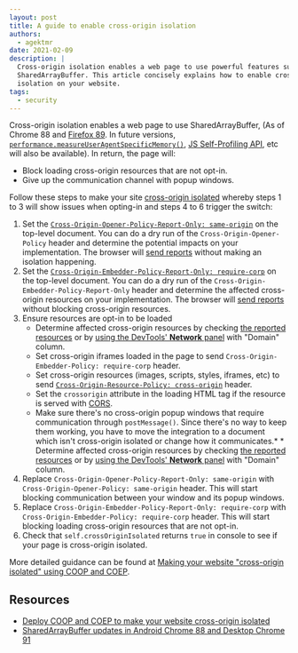 ```yaml
---
layout: post
title: A guide to enable cross-origin isolation
authors:
  - agektmr
date: 2021-02-09
description: |
  Cross-origin isolation enables a web page to use powerful features such as
  SharedArrayBuffer. This article concisely explains how to enable cross-origin
  isolation on your website.
tags:
  - security
---
```


Cross-origin isolation enables a web page to use SharedArrayBuffer, (As of
Chrome 88 and [Firefox
89](https://hacks.mozilla.org/2020/07/safely-reviving-shared-memory/). In future
versions,
[`performance.measureUserAgentSpecificMemory()`](/monitor-total-page-memory-usage/),
[JS Self-Profiling API](https://wicg.github.io/js-self-profiling/), etc will
also be available). In return, the page will:

* Block loading cross-origin resources that are not opt-in.
* Give up the communication channel with popup windows.

Follow these steps to make your site [cross-origin
isolated](/coop-coep/) whereby steps 1 to 3 will show issues when
opting-in and steps 4 to 6 trigger the switch:

1. Set the [`Cross-Origin-Opener-Policy-Report-Only:
    same-origin`](/coop-coep/#1.-set-the-cross-origin-opener-policy:-same-origin-header-on-the-top-level-document)
    on the top-level document. You can do a dry run of the
    `Cross-Origin-Opener-Policy` header and determine the potential impacts on
    your implementation. The browser will [send
    reports](/coop-coep/#observe-issues-using-the-reporting-api)
    without making an isolation happening.
2. Set the [`Cross-Origin-Embedder-Policy-Report-Only:
    require-corp`](/coop-coep/#3.-use-the-coep-report-only-http-header-to-assess-embedded-resources)
    on the top-level document. You can do a dry run of the
    `Cross-Origin-Embedder-Policy-Report-Only` header and determine the affected
    cross-origin resources on your implementation. The browser will [send
    reports](/coop-coep/#observe-issues-using-the-reporting-api)
    without blocking cross-origin resources.
3. Ensure resources are opt-in to be loaded
    * Determine affected cross-origin resources by checking [the reported
      resources](/coop-coep/#observe-issues-using-the-reporting-api)
      or by [using the DevTools' **Network**
      panel](https://developers.google.com/web/tools/chrome-devtools/network#information)
      with "Domain" column.
    * Set cross-origin iframes loaded in the page to send
      `Cross-Origin-Embedder-Policy: require-corp` header.
    * Set cross-origin resources (images, scripts, styles, iframes, etc) to send
      [`Cross-Origin-Resource-Policy: cross-origin`](https://resourcepolicy.fyi)
      header.
    * Set the `crossorigin` attribute in the loading HTML tag if the resource is
      served with [CORS](/cross-origin-resource-sharing/).
    * Make sure there's no cross-origin popup windows that require communication
      through `postMessage()`. Since there's no way to keep them working, you
      have to move the integration to a document which isn't cross-origin
      isolated or change how it communicates.* * Determine affected cross-origin
      resources by checking [the reported
      resources](/coop-coep/#observe-issues-using-the-reporting-api)
      or by [using the DevTools' **Network**
      panel](https://developers.google.com/web/tools/chrome-devtools/network#information)
      with "Domain" column.
4. Replace `Cross-Origin-Opener-Policy-Report-Only: same-origin` with
   `Cross-Origin-Opener-Policy: same-origin` header. This will start blocking
   communication between your window and its popup windows.
5. Replace `Cross-Origin-Embedder-Policy-Report-Only: require-corp` with
   `Cross-Origin-Embedder-Policy: require-corp` header. This will start blocking
   loading cross-origin resources that are not opt-in.
6. Check that `self.crossOriginIsolated` returns `true` in console to see if
   your page is cross-origin isolated.

More detailed guidance can be found at [Making your website "cross-origin
isolated" using COOP and COEP](/coop-coep).

## Resources

* [Deploy COOP and COEP to make your website cross-origin
  isolated](https://web.dev/coop-coep/#1.-set-the-cross-origin-opener-policy:-same-origin-header-on-the-top-level-document)
* [SharedArrayBuffer updates in Android Chrome 88 and Desktop Chrome
  91](https://developer.chrome.com/blog/enabling-shared-array-buffer/)
